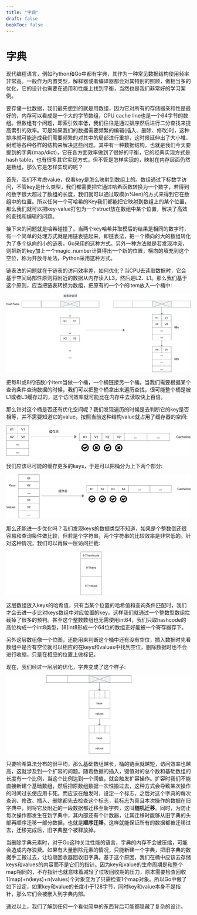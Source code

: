 ```yaml
---
title: "字典"
draft: false
bookToc: false
---
```


# 字典

现代编程语言，例如Python和Go中都有字典，其作为一种常见数据结构使用频率非常高。一般作为内置类型，解释器或者编译器都会对其特别的照顾，做相当多的优化，它的设计也需要在通用和性能上找到平衡，当然也是我们非常好的学习案例。

要存储一批数据，我们最先想到的就是用数组，因为它对所有的存储器亲和性是最好的，内存可以看成是一个大的字节数组，CPU cache line也是一个64字节的数组。但数组有个问题，即索引效率低，我们往往是通过排序然后进行二分查找来提高索引的效率。可是如果我们的数据需要频繁的编辑(插入、删除、修改)时，这种排序就可能造成我们需要频繁的对其中的局部进行重排，这时候延伸出了大小堆、树堆等各种各样的结构来解决这些问题。其中有一种数据结构，也就是我们今天要提到的字典(map/dict)，它在各方面效率做到了很好的平衡，它的经典实现方式是hash table，也有很多其它实现方式，但不管是怎样实现的，映射在内存层面仍然是数组，那么它是怎样实现的呢？

首先，我们不考虑value，仅看key是怎么映射到数组上的。数组通过下标数字访问，不管key是什么类型，我们都需要把它通过哈希函数转换为一个数字，若得到的数字很大超过了数组的长度，我们就可以通过取模(n%len)的方式来得到它在数组中的位置。所以任何一个可哈希的Key我们都能把它映射到数组上的某个位置，那么我们就可以把key-value打包为一个struct放在数组中某个位置，解决了高效的查找和编辑的问题。

接下来的问题就是哈希碰撞了。当两个key哈希并取模后的结果是相同的数字时，有一个简单的处理方式就是用链表链起来，即链表法，把一个横向的大的数组转化为了多个纵向的小的链表，Go采用的这种方式。另外一种方法就是若发现冲突，则把新的key加上一个magic_number计算得出一个新的位置，横向的填充到这个空位，称为开放寻址法，Python采用这种方式。

链表法的问题就在于链表的访问效率差，如何优化？当CPU去读取数据时，它会基于空间局部性原则将附近的数据从内存读入L3，然后是L2、L1。那么我们基于这个原则，应当把链表转换为数组，把原有的一个个的item放入一个桶中:

![](images/1.jpg)

把每8(或8的倍数)个item当做一个桶，一个桶链接另一个桶。当我们需要根据某个查询条件查询数据的时候，我们可以把整个桶拿出来遍历查找，很可能整个桶是被L1或者L3缓存过的，这个访问效率就可能比在内存中去读取快上百倍。

那么针对这个桶是否还有优化空间呢？我们发现遍历的时候是去判断它的key是否相等，并不需要知道它的value。按照当前这种结构value就占用了缓存器的空间:

![](images/2.jpg)

我们应该尽可能的缓存更多的keys，于是可以把桶分为上下两个部分:

![](images/3.jpg)

那么还能进一步优化吗？我们发现keys的数据类型不知道，如果是个整数倒还很容易和查询条件做比较，但若是个字符串，两个字符串的比较效率是非常低的。针对这种情况，我们可以再做一层访问拦截:

![](images/4.jpg)

这层数组放入keys的哈希值，只有当某个位置的哈希值和查询条件匹配时，我们才会去进一步比对keys数组中对应位置的key。这样我们就通过一个整数型数组拦截掉了很多的预判。甚至这个整数数组也无需使用int64，我们只取hashcode的高位构成一个int8类型，[8]int8形成一个64位的数组正好能被一个寄存器存下。

另外这层数组像一个位图，还能用来判断这个桶中还有没有空位，插入数据时先看数组中是否有空位就可以相应的在keys和values中找到空位，删除数据时也不会进行收缩，只是在相应的位置上做标记。

现在，我们经过一层层的优化，字典变成了这个样子:

![](images/5.jpg)

只要哈希算法分布的很平均，那么基础数组越长，桶的链表就越短，访问效率也越高，这就涉及到一个扩容的问题。随着数据的插入，键值对的总个数和基础数组的长度有一个比例，当这个比例达到一个阈值，就会触发扩容操作。扩容时我们不能直接新建个基础数组，然后把原数组数据一次性搬过去，这种方式会导致某次操作的时间过长使应用卡死。而应该在触发时，设定一个标志，之后对这个字典的每次查询、修改、插入、删除都先去检查这个标志，若标志为真且本次操作的数据在旧字典中，则将它及附近的一段数据都迁移至新字典，这叫**随机迁移**。同时，为防止每次操作都发生在新字典中，其内部还有个计数器，让其迁移时能够从旧字典的头部再顺序迁移一部分数据，也就是**顺序迁移**。这样就能保证所有的数据都被迁移过去，迁移完成后，旧字典整个被释放掉。

当删除字典元素时，对于Go这种关注性能的语言，字典的内存不会被压缩，可能会造成内存浪费。如果有大量删除元素的情况，只能新建一个字典，把旧字典的数据手工搬过去，让垃圾回收器回收旧字典。基于这个原因，我们在桶中应该去存储keys和values的内容而不是它们的指针。因为key和value的生命周期是和整个map相同的，不存指针也就意味着减轻了垃圾回收期的压力，原本需要检查回收1(map)+n(keys)+n(values)个对象变为了只需检查1个map对象。所以Go中做了如下设定，如果key和value的长度小于128字节，同时key和value本身不是指针，那么它们会被嵌入到字典内部。

通过以上，我们了解到任何一个看似简单的东西背后可能都隐藏了复杂的设计。